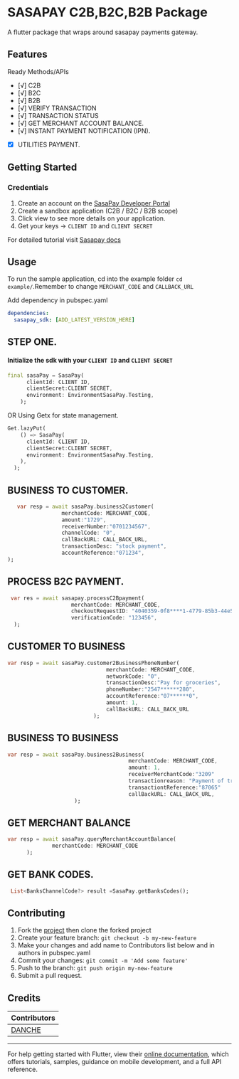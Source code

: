 # SASAPAY C2B,B2C,B2B Package

A flutter package that wraps around sasapay payments gateway.

## Features
Ready Methods/APIs

- [√] C2B
- [√] B2C
- [√] B2B
- [√] VERIFY TRANSACTION
- [√] TRANSACTION STATUS
- [√] GET MERCHANT ACCOUNT BALANCE.
- [√] INSTANT PAYMENT NOTIFICATION (IPN).
- [x] UTILITIES PAYMENT.


## Getting Started

### Credentials

1. Create an account on the [SasaPay Developer Portal](https://developer.sasapay.app/#/)
2. Create a sandbox application (C2B / B2C / B2B scope)
3. Click view to see more details on your application.
4. Get your keys -> `CLIENT ID` and `CLIENT SECRET`

For detailed tutorial visit [Sasapay docs](https://docs.sasapay.app/docs/products/introduction)

## Usage
To run the sample application, cd into the example folder `cd example/`.Remember to change `MERCHANT_CODE` and `CALLBACK_URL`

Add dependency in pubspec.yaml

```yaml
dependencies:
  sasapay_sdk: [ADD_LATEST_VERSION_HERE]
```
## STEP ONE.
#### Initialize the sdk with your `CLIENT ID` and `CLIENT SECRET`
```dart
final sasaPay = SasaPay(
      clientId: CLIENT ID,
      clientSecret:CLIENT SECRET,
      environment: EnvironmentSasaPay.Testing,
    );
```
 OR Using Getx for state management.
```dart
Get.lazyPut(
    () => SasaPay(
      clientId: CLIENT ID,
      clientSecret:CLIENT SECRET,
      environment: EnvironmentSasaPay.Testing,
    ),
  );
```
## BUSINESS TO CUSTOMER.
```dart
   var resp = await sasaPay.business2Customer(
                 merchantCode: MERCHANT_CODE,
                 amount:"1729",
                 receiverNumber:"0701234567",
                 channelCode: "0",
                 callBackURL: CALL_BACK_URL,
                 transactionDesc: "stock payment",
                 accountReference:"071234",
);
```
## PROCESS B2C PAYMENT.
```dart
 var res = await sasapay.processC2Bpayment(
                    merchantCode: MERCHANT_CODE,
                    checkoutRequestID: "4040359-0f8****1-4779-85b3-44e575166f7a",
                    verificationCode: "123456",
  );
```
## CUSTOMER TO BUSINESS

```dart
var resp = await sasaPay.customer2BusinessPhoneNumber(
                               merchantCode: MERCHANT_CODE,
                               networkCode: "0",
                               transactionDesc:"Pay for groceries",
                               phoneNumber:"2547******280",
                               accountReference:"07******0",
                               amount: 1,
                               callBackURL: CALL_BACK_URL
                           );
````

## BUSINESS TO BUSINESS

```dart
var resp = await sasaPay.business2Business(
                                      merchantCode: MERCHANT_CODE,
                                      amount: 1,
                                      receiverMerchantCode:"3209"
                                      transactionreason: "Payment of transportation fee",
                                      transactiontReference:"87065"
                                      callBackURL: CALL_BACK_URL,
                     );
```
## GET MERCHANT BALANCE

```dart
var resp = await sasaPay.queryMerchantAccountBalance(
              merchantCode: MERCHANT_CODE
      );

```
## GET BANK CODES.

```dart
 List<BanksChannelCode?> result =SasaPay.getBanksCodes();
```


## Contributing

1. Fork the [project](https://github.com/Genialngash/sasapay-flutter-sdk) then clone the forked project
2. Create your feature branch: `git checkout -b my-new-feature`
3. Make your changes and add name to Contributors list below and in authors in pubspec.yaml
4. Commit your changes: `git commit -m 'Add some feature'`
5. Push to the branch: `git push origin my-new-feature`
6. Submit a pull request.

## Credits

| Contributors                                       |
| -------------------------------------------------- |
| [DANCHE](https://github.com/Genialngash) |

----------------------------

For help getting started with Flutter, view their
[online documentation](https://flutter.dev/docs), which offers tutorials,
samples, guidance on mobile development, and a full API reference.

